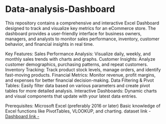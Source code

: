 # Data-analysis-Dashboard
This repository contains a comprehensive and interactive Excel Dashboard designed to track and visualize key metrics for an eCommerce store. The dashboard provides a user-friendly interface for business owners, managers, and analysts to monitor sales performance, inventory, customer behavior, and financial insights in real time.

Key Features:
Sales Performance Analysis: Visualize daily, weekly, and monthly sales trends with charts and graphs.
Customer Insights: Analyze customer demographics, purchasing patterns, and repeat customers.
Inventory Tracking: Track product stock levels, manage orders, and identify fast-moving products.
Financial Metrics: Monitor revenue, profit margins, and expenses for better financial decision-making.
Data Filtering & Pivot Tables: Easily filter data based on various parameters and create pivot tables for more detailed analysis.
Interactive Dashboards: Dynamic charts and visual components that update with your latest data entries.

Prerequisites:
Microsoft Excel (preferably 2016 or later)
Basic knowledge of Excel functions like PivotTables, VLOOKUP, and charting.
dataset link - <a href="https://github.com/Sachin7exe/Data-analysis-Dashboard/blob/main/vrinda%20dash.xlsx">
Dashboard link - <a href ="https://github.com/Sachin7exe/Data-analysis-Dashboard/blob/main/dashboard.jpg">
